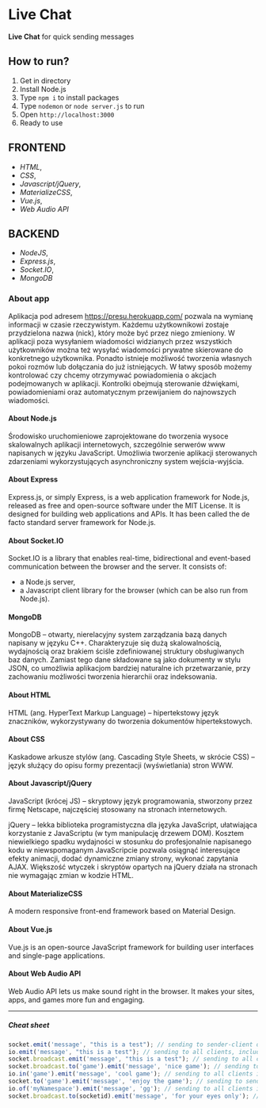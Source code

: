 # Live Chat

**Live Chat** for quick sending messages

## How to run?

1. Get in directory
2. Install Node.js
3. Type `npm i` to install packages
4. Type `nodemon` or `node server.js` to run
5. Open `http://localhost:3000`
6. Ready to use

## FRONTEND

- *HTML*,
- *CSS*,
- *Javascript/jQuery*,
- *MaterializeCSS*,
- *Vue.js*,
- *Web Audio API*

## BACKEND

- *NodeJS*,
- *Express.js*,
- *Socket.IO*,
- *MongoDB*

### About app

Aplikacja pod adresem https://presu.herokuapp.com/ pozwala na wymianę informacji w czasie rzeczywistym. Każdemu użytkownikowi zostaje przydzielona nazwa (nick), który może być przez niego zmieniony. W aplikacji poza wysyłaniem wiadomości widzianych przez wszystkich użytkowników można też wysyłać wiadomości prywatne skierowane do konkretnego użytkownika. Ponadto istnieje możliwość tworzenia własnych pokoi rozmów lub dołączania do już istniejących. W łatwy sposób możemy kontrolować czy chcemy otrzymywać powiadomienia o akcjach podejmowanych w aplikacji. Kontrolki obejmują sterowanie dźwiękami, powiadomieniami oraz automatycznym przewijaniem do najnowszych wiadomości.

#### About Node.js

Środowisko uruchomieniowe zaprojektowane do tworzenia wysoce skalowalnych aplikacji internetowych, szczególnie serwerów www napisanych w języku JavaScript. Umożliwia tworzenie aplikacji sterowanych zdarzeniami wykorzystujących asynchroniczny system wejścia-wyjścia.

#### About Express

Express.js, or simply Express, is a web application framework for Node.js, released as free and open-source software under the MIT License. It is designed for building web applications and APIs. It has been called the de facto standard server framework for Node.js.

#### About Socket.IO

Socket.IO is a library that enables real-time, bidirectional and event-based communication between the browser and the server. It consists of:
- a Node.js server,
- a Javascript client library for the browser (which can be also run from Node.js).

#### MongoDB

MongoDB – otwarty, nierelacyjny system zarządzania bazą danych napisany w języku C++. Charakteryzuje się dużą skalowalnością, wydajnością oraz brakiem ściśle zdefiniowanej struktury obsługiwanych baz danych. Zamiast tego dane składowane są jako dokumenty w stylu JSON, co umożliwia aplikacjom bardziej naturalne ich przetwarzanie, przy zachowaniu możliwości tworzenia hierarchii oraz indeksowania.

#### About HTML

HTML (ang. HyperText Markup Language) – hipertekstowy język znaczników, wykorzystywany do tworzenia dokumentów hipertekstowych.

#### About CSS

Kaskadowe arkusze stylów (ang. Cascading Style Sheets, w skrócie CSS) – język służący do opisu formy prezentacji (wyświetlania) stron WWW.

#### About Javascript/jQuery

JavaScript (krócej JS) – skryptowy język programowania, stworzony przez firmę Netscape, najczęściej stosowany na stronach internetowych.

jQuery – lekka biblioteka programistyczna dla języka JavaScript, ułatwiająca korzystanie z JavaScriptu (w tym manipulację drzewem DOM). Kosztem niewielkiego spadku wydajności w stosunku do profesjonalnie napisanego kodu w niewspomaganym JavaScripcie pozwala osiągnąć interesujące efekty animacji, dodać dynamiczne zmiany strony, wykonać zapytania AJAX. Większość wtyczek i skryptów opartych na jQuery działa na stronach nie wymagając zmian w kodzie HTML.

#### About MaterializeCSS

A modern responsive front-end framework based on Material Design.

#### About Vue.js

Vue.js is an open-source JavaScript framework for building user interfaces and single-page applications.

#### About Web Audio API

Web Audio API lets us make sound right in the browser. It makes your sites, apps, and games more fun and engaging.

------------

##### Cheat sheet

```javascript
socket.emit('message', "this is a test"); // sending to sender-client only
io.emit('message', "this is a test"); // sending to all clients, include sender
socket.broadcast.emit('message', "this is a test"); // sending to all clients except sender
socket.broadcast.to('game').emit('message', 'nice game'); // sending to all clients in 'game' room(channel) except sender
io.in('game').emit('message', 'cool game'); // sending to all clients in 'game' room(channel), include sender
socket.to('game').emit('message', 'enjoy the game'); // sending to sender client, only if they are in 'game' room(channel)
io.of('myNamespace').emit('message', 'gg'); // sending to all clients in namespace 'myNamespace', include sender
socket.broadcast.to(socketid).emit('message', 'for your eyes only'); // sending to individual socketid
```

